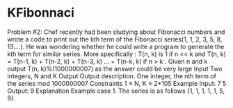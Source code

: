 # KFibonnaci
Problem #2:    Chef recently had been studying about Fibonacci numbers and wrote a code to print out the kth term of the Fibonacci series(1, 1, 2, 3, 5, 8, 13….). He was wondering whether he could write a program to generate the kth term for similar series. More specifically : T(n, k) is 1 if n &lt;= k and T(n, k) = T(n-1, k) + T(n-2, k) + T(n-3, k) … + T(n-k, k) if n > k . Given n and k output T(n, k)%(1000000007) as the answer could be very large Input Two integers, N and K Output Output description.  One integer, the nth term of the series mod 1000000007    Constraints 1 ≤ N, K ≤ 2*105 Example Input: 7 5  Output: 9     Explanation  Example case 1. The series is as follows {1, 1, 1, 1, 1, 5, 9}

